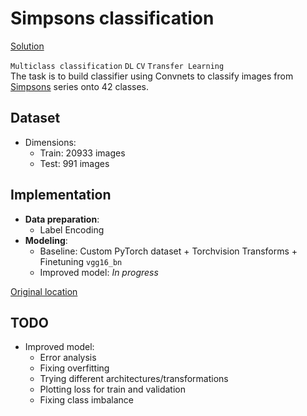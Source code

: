 # Simpsons classification

[Solution](https://nbviewer.org/github/Extremesarova/mini_projects/blob/main/simpsons_classification/simpsons-classification-using-pytorch-guidelines.ipynb)  

`Multiclass classification` `DL` `CV` `Transfer Learning`  
The task is to build classifier using Convnets to classify images from [Simpsons](https://www.kaggle.com/competitions/journey-springfield) series onto 42 classes.

## Dataset

* Dimensions:
  * Train: 20933 images
  * Test: 991 images

## Implementation

* **Data preparation**:
  * Label Encoding
* **Modeling**:
  * Baseline: Custom PyTorch dataset + Torchvision Transforms + Finetuning `vgg16_bn`
  * Improved model: *In progress*

[Original location](https://www.kaggle.com/code/extremesarova/simpsons-classification-using-pytorch-guidelines)

## TODO

* Improved model:
  * Error analysis
  * Fixing overfitting
  * Trying different architectures/transformations
  * Plotting loss for train and validation
  * Fixing class imbalance
